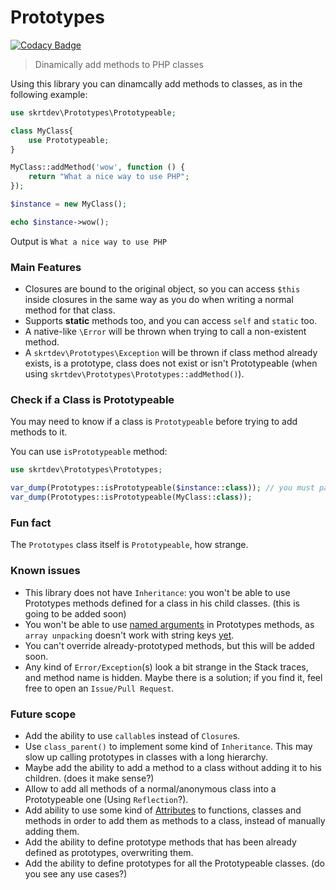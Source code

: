# Prototypes

[![Codacy Badge](https://api.codacy.com/project/badge/Grade/18356c7391e84b3faf1cc2fe50de42b8)](https://app.codacy.com/gh/skrtdev/prototypes?utm_source=github.com&utm_medium=referral&utm_content=skrtdev/prototypes&utm_campaign=Badge_Grade_Settings)

> Dinamically add methods to PHP classes

Using this library you can dinamcally add methods to classes, as in the following example:  
```php
use skrtdev\Prototypes\Prototypeable;

class MyClass{
    use Prototypeable;
}

MyClass::addMethod('wow', function () {
    return "What a nice way to use PHP";
});

$instance = new MyClass();

echo $instance->wow();
```
Output is `What a nice way to use PHP`

### Main Features

- Closures are bound to the original object, so you can access `$this` inside closures in the same way as you do when writing a normal method for that class.
- Supports **static** methods too, and you can access `self` and `static` too.  
- A native-like `\Error` will be thrown when trying to call a non-existent method.  
- A `skrtdev\Prototypes\Exception` will be thrown if class method already exists, is a prototype, class does not exist or isn't Prototypeable (when using `skrtdev\Prototypes\Prototypes::addMethod()`).  

### Check if a Class is Prototypeable

You may need to know if a class is `Prototypeable` before trying to add methods to it.

You can use `isPrototypeable` method:  
```php
use skrtdev\Prototypes\Prototypes;

var_dump(Prototypes::isPrototypeable($instance::class)); // you must pass the class name as string (use get_class() in php7.x)
var_dump(Prototypes::isPrototypeable(MyClass::class));
```

### Fun fact

The `Prototypes` class itself is `Prototypeable`, how strange.  

### Known issues

- This library does not have `Inheritance`: you won't be able to use Prototypes methods defined for a class in his child classes. (this is going to be added soon)  
- You won't be able to use [named arguments](https://www.php.net/manual/en/functions.arguments.php#functions.named-arguments) in Prototypes methods, as `array unpacking` doesn't work with string keys [yet](https://wiki.php.net/rfc/array_unpacking_string_keys).  
- You can't override already-prototyped methods, but this will be added soon.  
- Any kind of `Error/Exception`(s) look a bit strange in the Stack traces, and method name is hidden. Maybe there is a solution; if you find it, feel free to open an `Issue/Pull Request`.  

### Future scope

- Add the ability to use `callable`s instead of `Closure`s.  
- Use `class_parent()` to implement some kind of `Inheritance`. This may slow up calling prototypes in classes with a long hierarchy.  
- Maybe add the ability to add a method to a class without adding it to his children. (does it make sense?)
- Allow to add all methods of a normal/anonymous class into a Prototypeable one (Using `Reflection`?).  
- Add ability to use some kind of [Attributes](https://www.php.net/manual/en/language.attributes.overview.php) to functions, classes and methods in order to add them as methods to a class, instead of manually adding them.  
- Add the ability to define prototype methods that has been already defined as prototypes, overwriting them.  
- Add the ability to define prototypes for all the Prototypeable classes. (do you see any use cases?)  
